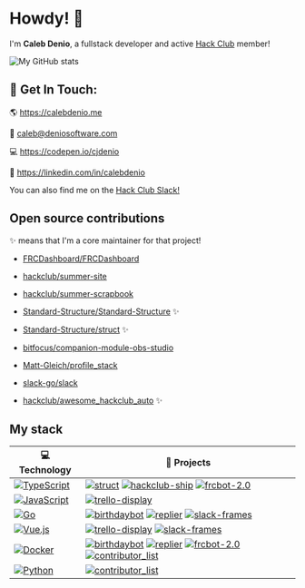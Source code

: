 # Howdy! 👋

I'm **Caleb Denio**, a fullstack developer and active [Hack Club](https://hackclub.com) member!

![My GitHub stats](https://github-readme-stats.vercel.app/api?username=cjdenio&show_icons=true&theme=tokyonight)

## 📝 Get In Touch:

🌎 https://calebdenio.me

📨 [caleb@deniosoftware.com](mailto:caleb@deniosoftware.com)

💻 https://codepen.io/cjdenio

💼 https://linkedin.com/in/calebdenio

You can also find me on the [Hack Club Slack!](https://hackclub.com/slack)

## Open source contributions

✨ means that I'm a core maintainer for that project!

- [FRCDashboard/FRCDashboard](https://github.com/frcdashboard/frcdashboard)

- [hackclub/summer-site](https://github.com/hackclub/summer-site)

- [hackclub/summer-scrapbook](https://github.com/hackclub/summer-scrapbook)

- [Standard-Structure/Standard-Structure](https://github.com/Standard-Structure/Standard-Structure) ✨

- [Standard-Structure/struct](https://github.com/Standard-Structure/struct) ✨

- [bitfocus/companion-module-obs-studio](https://github.com/bitfocus/companion-module-obs-studio)

- [Matt-Gleich/profile_stack](https://github.com/Matt-Gleich/profile_stack)

- [slack-go/slack](https://github.com/slack-go/slack)

- [hackclub/awesome_hackclub_auto](https://github.com/hackclub/awesome_hackclub_auto) ✨

## My stack

<!-- START OF PROFILE STACK, DO NOT REMOVE -->
| 💻 **Technology** | 🚀 **Projects** |
|-|-|
| [![TypeScript](https://img.shields.io/static/v1?label=&message=TypeScript&color=007ACC&logo=typescript&logoColor=FFFFFF)](https://www.typescriptlang.org) | [![struct](https://img.shields.io/static/v1?label=&message=struct%20%28WIP%29&color=000605&logo=github&logoColor=white&labelColor=000605)](https://github.com/Standard-Structure/struct) [![hackclub-ship](https://img.shields.io/static/v1?label=&message=hackclub-ship&color=000605&logo=github&logoColor=white&labelColor=000605)](https://github.com/cjdenio/hackclub-ship) [![frcbot-2.0](https://img.shields.io/static/v1?label=&message=frcbot-2.0%20%28WIP%29&color=000605&logo=github&logoColor=white&labelColor=000605)](https://github.com/cjdenio/frcbot-2.0) |
| [![JavaScript](https://img.shields.io/static/v1?label=&message=JavaScript&color=F7DF1E&logo=javascript&logoColor=FFFFFF)](https://nodejs.org) | [![trello-display](https://img.shields.io/static/v1?label=&message=trello-display&color=000605&logo=github&logoColor=white&labelColor=000605)](https://github.com/deniosoftware/trello-display) |
| [![Go](https://img.shields.io/static/v1?label=&message=Go&color=00ADD8&logo=go&logoColor=FFFFFF)](https://golang.org) | [![birthdaybot](https://img.shields.io/static/v1?label=&message=birthdaybot&color=000605&logo=github&logoColor=white&labelColor=000605)](https://github.com/cjdenio/birthdaybot) [![replier](https://img.shields.io/static/v1?label=&message=replier&color=000605&logo=github&logoColor=white&labelColor=000605)](https://github.com/cjdenio/replier) [![slack-frames](https://img.shields.io/static/v1?label=&message=slack-frames%20%28WIP%29&color=000605&logo=github&logoColor=white&labelColor=000605)](https://github.com/cjdenio/slack-frames) |
| [![Vue.js](https://img.shields.io/static/v1?label=&message=Vue.js&color=4FC08D&logo=vue.js&logoColor=FFFFFF)](https://vuejs.org) | [![trello-display](https://img.shields.io/static/v1?label=&message=trello-display&color=000605&logo=github&logoColor=white&labelColor=000605)](https://github.com/deniosoftware/trello-display) [![slack-frames](https://img.shields.io/static/v1?label=&message=slack-frames%20%28WIP%29&color=000605&logo=github&logoColor=white&labelColor=000605)](https://github.com/cjdenio/slack-frames) |
| [![Docker](https://img.shields.io/static/v1?label=&message=Docker&color=2496ED&logo=docker&logoColor=FFFFFF)](https://www.docker.com) | [![birthdaybot](https://img.shields.io/static/v1?label=&message=birthdaybot&color=000605&logo=github&logoColor=white&labelColor=000605)](https://github.com/cjdenio/birthdaybot) [![replier](https://img.shields.io/static/v1?label=&message=replier&color=000605&logo=github&logoColor=white&labelColor=000605)](https://github.com/cjdenio/replier) [![frcbot-2.0](https://img.shields.io/static/v1?label=&message=frcbot-2.0%20%28WIP%29&color=000605&logo=github&logoColor=white&labelColor=000605)](https://github.com/deniosoftware/frcbot-2.0) [![contributor_list](https://img.shields.io/static/v1?label=&message=contributor_list&color=000605&logo=github&logoColor=white&labelColor=000605)](https://github.com/cjdenio/contributor_list) |
| [![Python](https://img.shields.io/static/v1?label=&message=Python&color=3776AB&logo=python&logoColor=FFFFFF)](https://python.org) | [![contributor_list](https://img.shields.io/static/v1?label=&message=contributor_list&color=000605&logo=github&logoColor=white&labelColor=000605)](https://github.com/cjdenio/contributor_list) |
<!-- END OF PROFILE STACK, DO NOT REMOVE -->
